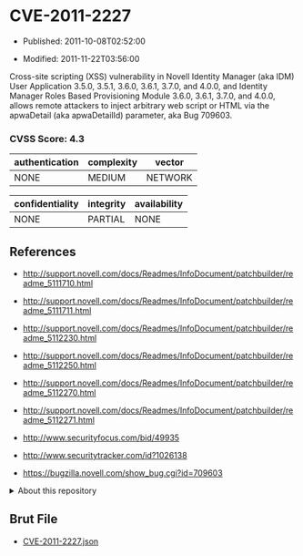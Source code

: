 # CVE-2011-2227

- Published: 2011-10-08T02:52:00

- Modified: 2011-11-22T03:56:00

Cross-site scripting (XSS) vulnerability in Novell Identity Manager (aka IDM) User Application 3.5.0, 3.5.1, 3.6.0, 3.6.1, 3.7.0, and 4.0.0, and Identity Manager Roles Based Provisioning Module 3.6.0, 3.6.1, 3.7.0, and 4.0.0, allows remote attackers to inject arbitrary web script or HTML via the apwaDetail (aka apwaDetailId) parameter, aka Bug 709603.

### CVSS Score: **4.3**

| authentication | complexity | vector |
| --- | --- | --- |
| NONE | MEDIUM | NETWORK |

| confidentiality | integrity | availability |
| --- | --- | --- |
| NONE | PARTIAL | NONE |

## References

* http://support.novell.com/docs/Readmes/InfoDocument/patchbuilder/readme_5111710.html

* http://support.novell.com/docs/Readmes/InfoDocument/patchbuilder/readme_5111711.html

* http://support.novell.com/docs/Readmes/InfoDocument/patchbuilder/readme_5112230.html

* http://support.novell.com/docs/Readmes/InfoDocument/patchbuilder/readme_5112250.html

* http://support.novell.com/docs/Readmes/InfoDocument/patchbuilder/readme_5112270.html

* http://support.novell.com/docs/Readmes/InfoDocument/patchbuilder/readme_5112271.html

* http://www.securityfocus.com/bid/49935

* http://www.securitytracker.com/id?1026138

* https://bugzilla.novell.com/show_bug.cgi?id=709603

<details>
<summary>About this repository</summary> 

  This repository is part of the project [Live Hack CVE](https://github.com/Live-Hack-CVE). Main website can be found [www.live-hack.org](https://www.live-hack.org) 
  
  Made by [Sn0wAlice](https://github.com/Sn0wAlice) for the people that care about security and need to have a feed of the latest CVEs. Hope you enjoy it, don't forget to star the repo and follow me on [Twitter](https://twitter.com/Sn0wAlice) and [Github](https://github.com/Sn0wAlice). And that is my [personnal website](https://www.alice-snow.me/)

  - [Home Page](https://github.com/Live-Hack-CVE)
  - [Framework](https://github.com/Live-Hack-CVE/cve-framework)
  - [CVE database](https://github.com/Live-Hack-CVE/full_database)
  - [Changelog](https://github.com/Live-Hack-CVE/Changelog)
</details>

## Brut File

* [CVE-2011-2227.json](https://raw.githubusercontent.com/Live-Hack-CVE/full_database/main/cves/2011/CVE-2011-2227.json)

